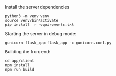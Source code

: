 Install the server dependencies
```
python3 -m venv venv
source venv/bin/activate
pip install -r requirements.txt
```
Starting the server in debug mode:
```
gunicorn flask_app:flask_app -c gunicorn.conf.py
```
Building the front end:

```
cd app/client
npm install
npm run build
```
